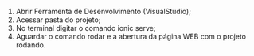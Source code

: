 1. Abrir Ferramenta de Desenvolvimento (VisualStudio);
1. Acessar pasta do projeto;
1. No terminal digitar o comando ionic serve;
1. Aguardar o comando rodar e a abertura da página WEB com o projeto rodando.